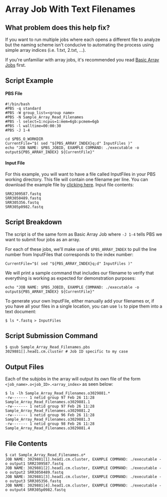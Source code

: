 # Array Job With Text Filenames

## What problem does this help fix?

If you want to run multiple jobs where each opens a different file to analyze but the naming scheme isn't conducive to automating the process using simple array indices (i.e. 1.txt, 2.txt, ...). 

If you're unfamiliar with array jobs, it's recommended you read [Basic Array Jobs](../Basic-Array-Job/Basic_Array_Job.md) first.

## Script Example

#### PBS File

```
#!/bin/bash
#PBS -q standard
#PBS -W group_list=<group name>
#PBS -N Sample_Array_Read_Filenames
#PBS -l select=1:ncpus=1:mem=6gb:pcmem=6gb
#PBS -l walltime=00:00:30
#PBS -J 1-4

cd $PBS_O_WORKDIR
CurrentFile="$( sed "${PBS_ARRAY_INDEX}q;d" InputFiles )"
echo "JOB NAME: $PBS_JOBID, EXAMPLE COMMAND: ./executable -o output${PBS_ARRAY_INDEX} ${CurrentFile}"
```

#### Input File
For this example, you will want to have a file called InputFiles in your PBS working directory. This file will contain one filename per line. You can download the example file by [clicking here](InputFiles). Input file contents:
```
SRR2309587.fastq
SRR3050489.fastq
SRR305356.fastq
SRR305p0982.fastq
```

## Script Breakdown

The script is of the same form as Basic Array Job where ```-J 1-4``` tells PBS we want to submit four jobs as an array. 

For each of these jobs, we'll make use of ```$PBS_ARRAY_INDEX``` to pull the line number from InputFiles that corresponds to the index number: 
```
CurrentFile="$( sed "${PBS_ARRAY_INDEX}q;d" InputFiles )"
```
We will print a sample command that includes our filename to verify that everything is working as expected for demonstration purposes:
```
echo "JOB NAME: $PBS_JOBID, EXAMPLE COMMAND: ./executable -o output${PBS_ARRAY_INDEX} ${CurrentFile}"
```

To generate your own InputFile, either manually add your filenames or, if you have all your files in a single location, you can use ```ls``` to pipe them into a text document:
```
$ ls *.fastq > InputFiles
```

## Script Submission Command
```
$ qsub Sample_Array_Read_Filenames.pbs 
3029881[].head1.cm.cluster # Job ID specific to my case
```

## Output Files
Each of the subjobs in the array will output its own file of the form ```<job_name>.o<job_ID>.<array_index>``` as seen below:
```
$ ls -lh Sample_Array_Read_Filenames.o3029881.*
-rw------- 1 netid group 97 Feb 26 11:28 Sample_Array_Read_Filenames.o3029881.1
-rw------- 1 netid group 97 Feb 26 11:28 Sample_Array_Read_Filenames.o3029881.2
-rw------- 1 netid group 96 Feb 26 11:28 Sample_Array_Read_Filenames.o3029881.3
-rw------- 1 netid group 98 Feb 26 11:28 Sample_Array_Read_Filenames.o3029881.4
```

## File Contents

```
$ cat Sample_Array_Read_Filenames.o*
JOB NAME: 3029881[1].head1.cm.cluster, EXAMPLE COMMAND: ./executable -o output1 SRR2309587.fastq
JOB NAME: 3029881[2].head1.cm.cluster, EXAMPLE COMMAND: ./executable -o output2 SRR3050489.fastq
JOB NAME: 3029881[3].head1.cm.cluster, EXAMPLE COMMAND: ./executable -o output3 SRR305356.fastq
JOB NAME: 3029881[4].head1.cm.cluster, EXAMPLE COMMAND: ./executable -o output4 SRR305p0982.fastq
```
